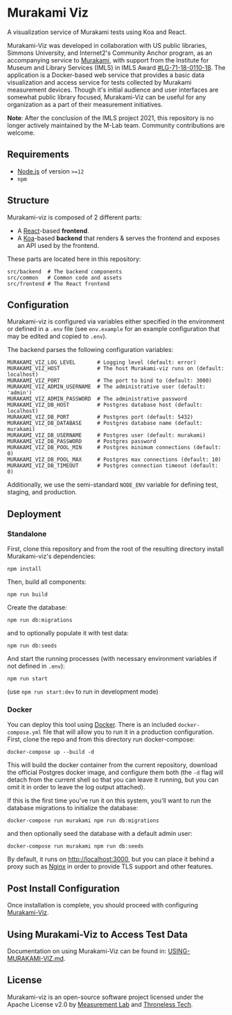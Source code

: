 # Murakami Viz

A visualization service of Murakami tests using Koa and React.

Murakami-Viz was developed in collaboration with US public libraries, Simmons University, and Internet2's Community Anchor program, as an accompanying service to [Murakami](https://github.com/m-lab/murakami), with support from the Institute for Museum and Library Services (IMLS) in IMLS Award [#LG-71-18-0110-18](https://www.imls.gov/grants/awarded/lg-71-18-0110-18). The application is a Docker-based web service that provides a basic data visualization and access service for tests collected by Murakami measurement devices. Though it's initial audience and user interfaces are somewhat public library focused, Murakami-Viz can be useful for any organization as a part of their measurement initiatives.

**Note**: After the conclusion of the IMLS project 2021, this repository is no longer actively maintained by the M-Lab team. Community contributions are welcome.

## Requirements

- [Node.js](https://nodejs.org) of version `>=12`
- `npm`

## Structure

Murakami-viz is composed of 2 different parts:

- A [React](https://reactjs.org/)-based **frontend**.
- A [Koa](https://koajs.com)-based **backend** that renders & serves the
  frontend and exposes an API used by the frontend.

These parts are located here in this repository:

```
src/backend  # The backend components
src/common   # Common code and assets
src/frontend # The React frontend
```

## Configuration

Murakami-viz is configured via variables either specified in the environment or
defined in a `.env` file (see `env.example` for an example configuration that
may be edited and copied to `.env`).

The backend parses the following configuration variables:

```
MURAKAMI_VIZ_LOG_LEVEL       # Logging level (default: error)
MURAKAMI_VIZ_HOST            # The host Murakami-viz runs on (default: localhost)
MURAKAMI_VIZ_PORT            # The port to bind to (default: 3000)
MURAKAMI_VIZ_ADMIN_USERNAME  # The administrative user (default: 'admin')
MURAKAMI_VIZ_ADMIN_PASSWORD  # The administrative password
MURAKAMI_VIZ_DB_HOST         # Postgres database host (default: localhost)
MURAKAMI_VIZ_DB_PORT         # Postgres port (default: 5432)
MURAKAMI_VIZ_DB_DATABASE     # Postgres database name (default: murakami)
MURAKAMI_VIZ_DB_USERNAME     # Postgres user (default: murakami)
MURAKAMI_VIZ_DB_PASSWORD     # Postgres password
MURAKAMI_VIZ_DB_POOL_MIN     # Postgres minimum connections (default: 0)
MURAKAMI_VIZ_DB_POOL_MAX     # Postgres max connections (default: 10)
MURAKAMI_VIZ_DB_TIMEOUT      # Postgres connection timeout (default: 0)
```

Additionally, we use the semi-standard `NODE_ENV` variable for defining test,
staging, and production.

## Deployment

### Standalone

First, clone this repository and from the root of the resulting directory
install Murakami-viz's dependencies:

```
npm install
```

Then, build all components:

```
npm run build
```

Create the database:

```
npm run db:migrations
```

and to optionally populate it with test data:

```
npm run db:seeds
```

And start the running processes (with necessary environment variables if not
defined in `.env`):

```
npm run start
```

(use `npm run start:dev` to run in development mode)

### Docker

You can deploy this tool using [Docker](https://docker.io). There is an included `docker-compose.yml` file that will allow you to run it in a production configuration. First, clone the repo and from this directory run docker-compose:

```
docker-compose up --build -d
```

This will build the docker container from the current repository, download the official Postgres docker image, and configure them both (the `-d` flag will detach from the current shell so that you can leave it running, but you can omit it in order to leave the log output attached).

If this is the first time you've run it on this system, you'll want to run the database migrations to initialize the database:

```
docker-compose run murakami npm run db:migrations
```

and then optionally seed the database with a default admin user:

```
docker-compose run murakami npm run db:seeds
```

By default, it runs on [http://localhost:3000](http://localhost:3000), but you can place it behind a proxy such as [Nginx](https://nginx.com) in order to provide TLS support and other features.

## Post Install Configuration

Once installation is complete, you should proceed with configuring [Murakami-Viz](POST-INSTALL-CONFIG.md).

## Using Murakami-Viz to Access Test Data

Documentation on using Murakami-Viz can be found in: [USING-MURAKAMI-VIZ.md](USING-MURAKAMI-VIZ.md).

## License

Murakami-viz is an open-source software project licensed under the Apache License v2.0 by [Measurement Lab](https://measurementlab.net) and [Throneless Tech](https://throneless.tech).
